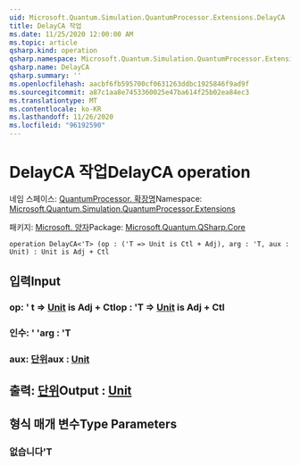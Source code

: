 ```yaml
---
uid: Microsoft.Quantum.Simulation.QuantumProcessor.Extensions.DelayCA
title: DelayCA 작업
ms.date: 11/25/2020 12:00:00 AM
ms.topic: article
qsharp.kind: operation
qsharp.namespace: Microsoft.Quantum.Simulation.QuantumProcessor.Extensions
qsharp.name: DelayCA
qsharp.summary: ''
ms.openlocfilehash: aacbf6fb595700cf0631263ddbc1925846f9ad9f
ms.sourcegitcommit: a87c1aa8e7453360025e47ba614f25b02ea84ec3
ms.translationtype: MT
ms.contentlocale: ko-KR
ms.lasthandoff: 11/26/2020
ms.locfileid: "96192590"
---
```

# <a name="delayca-operation"></a><span data-ttu-id="af5fd-102">DelayCA 작업</span><span class="sxs-lookup"><span data-stu-id="af5fd-102">DelayCA operation</span></span>

<span data-ttu-id="af5fd-103">네임 스페이스: [QuantumProcessor. 확장명](xref:Microsoft.Quantum.Simulation.QuantumProcessor.Extensions)</span><span class="sxs-lookup"><span data-stu-id="af5fd-103">Namespace: [Microsoft.Quantum.Simulation.QuantumProcessor.Extensions](xref:Microsoft.Quantum.Simulation.QuantumProcessor.Extensions)</span></span>

<span data-ttu-id="af5fd-104">패키지: [Microsoft. 양자](https://nuget.org/packages/Microsoft.Quantum.QSharp.Core)</span><span class="sxs-lookup"><span data-stu-id="af5fd-104">Package: [Microsoft.Quantum.QSharp.Core](https://nuget.org/packages/Microsoft.Quantum.QSharp.Core)</span></span>




```qsharp
operation DelayCA<'T> (op : ('T => Unit is Ctl + Adj), arg : 'T, aux : Unit) : Unit is Adj + Ctl
```


## <a name="input"></a><span data-ttu-id="af5fd-105">입력</span><span class="sxs-lookup"><span data-stu-id="af5fd-105">Input</span></span>

### <a name="op--t--unit--is-adj--ctl"></a><span data-ttu-id="af5fd-106">op: ' t => [Unit](xref:microsoft.quantum.lang-ref.unit)  is Adj + Ctl</span><span class="sxs-lookup"><span data-stu-id="af5fd-106">op : 'T => [Unit](xref:microsoft.quantum.lang-ref.unit)  is Adj + Ctl</span></span>




### <a name="arg--t"></a><span data-ttu-id="af5fd-107">인수: ' '</span><span class="sxs-lookup"><span data-stu-id="af5fd-107">arg : 'T</span></span>




### <a name="aux--unit"></a><span data-ttu-id="af5fd-108">aux: [단위](xref:microsoft.quantum.lang-ref.unit)</span><span class="sxs-lookup"><span data-stu-id="af5fd-108">aux : [Unit](xref:microsoft.quantum.lang-ref.unit)</span></span>





## <a name="output--unit"></a><span data-ttu-id="af5fd-109">출력: [단위](xref:microsoft.quantum.lang-ref.unit)</span><span class="sxs-lookup"><span data-stu-id="af5fd-109">Output : [Unit](xref:microsoft.quantum.lang-ref.unit)</span></span>



## <a name="type-parameters"></a><span data-ttu-id="af5fd-110">형식 매개 변수</span><span class="sxs-lookup"><span data-stu-id="af5fd-110">Type Parameters</span></span>

### <a name="t"></a><span data-ttu-id="af5fd-111">없습니다</span><span class="sxs-lookup"><span data-stu-id="af5fd-111">'T</span></span>

